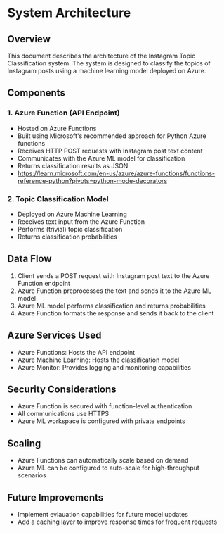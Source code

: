 # System Architecture

## Overview
This document describes the architecture of the Instagram Topic Classification system. The system is designed to classify the topics of Instagram posts using a machine learning model deployed on Azure.

## Components

### 1. Azure Function (API Endpoint)
- Hosted on Azure Functions
- Built using Microsoft's recommended approach for Python Azure functions
- Receives HTTP POST requests with Instagram post text content
- Communicates with the Azure ML model for classification
- Returns classification results as JSON
- https://learn.microsoft.com/en-us/azure/azure-functions/functions-reference-python?pivots=python-mode-decorators

### 2. Topic Classification Model
- Deployed on Azure Machine Learning
- Receives text input from the Azure Function
- Performs (trivial) topic classification
- Returns classification probabilities

## Data Flow
1. Client sends a POST request with Instagram post text to the Azure Function endpoint
2. Azure Function preprocesses the text and sends it to the Azure ML model
3. Azure ML model performs classification and returns probabilities
4. Azure Function formats the response and sends it back to the client

## Azure Services Used
- Azure Functions: Hosts the API endpoint
- Azure Machine Learning: Hosts the classification model
- Azure Monitor: Provides logging and monitoring capabilities

## Security Considerations
- Azure Function is secured with function-level authentication
- All communications use HTTPS
- Azure ML workspace is configured with private endpoints

## Scaling
- Azure Functions can automatically scale based on demand
- Azure ML can be configured to auto-scale for high-throughput scenarios

## Future Improvements
- Implement evlauation capabilities for future model updates
- Add a caching layer to improve response times for frequent requests

